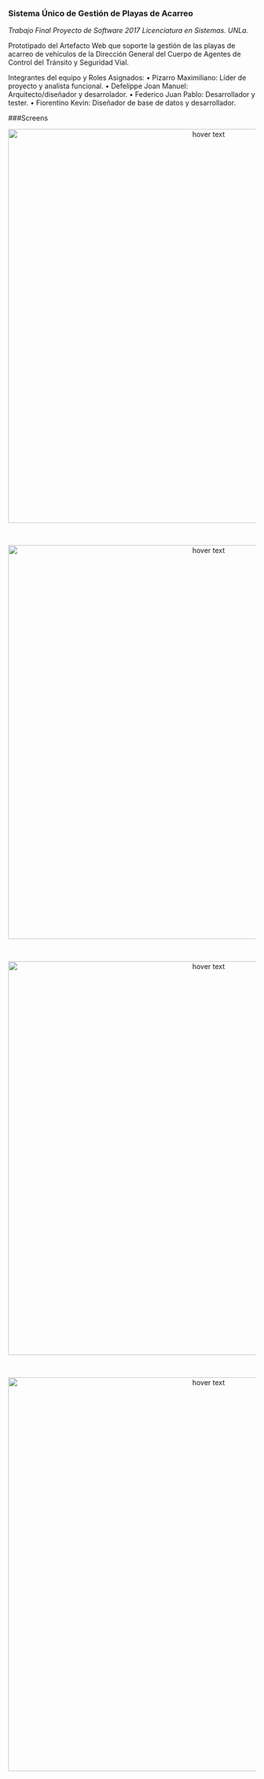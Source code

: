 ### Sistema Único de Gestión de Playas de Acarreo 

*Trabajo Final Proyecto de Software 2017 Licenciatura en Sistemas. UNLa.*

Prototipado del Artefacto Web que soporte la gestión de las playas de acarreo de vehículos 
de la Dirección General del Cuerpo de Agentes de Control del Tránsito y Seguridad Vial.

Integrantes del equipo y Roles Asignados:
• Pizarro Maximiliano: Líder de proyecto y analista funcional.
• Defelippe Joan Manuel: Arquitecto/diseñador y desarrolador.
• Federico Juan Pablo: Desarrollador y tester.
• Fiorentino Kevin: Diseñador de base de datos y desarrollador.

###Screens
<br>
<p align="center">
  <img src="https://raw.githubusercontent.com/maximilianoPizarro/sugpa/master/screensMaqueta/1 - Iniciar sesión.jpg" width="800" title="hover text">
</p>  
<br>
<p align="center">
  <img src="https://raw.githubusercontent.com/maximilianoPizarro/sugpa/master/screensMaqueta/10 - Buscar vehículo.png" width="800" title="hover text">
</p>  
<br>
<p align="center">
  <img src="https://raw.githubusercontent.com/maximilianoPizarro/sugpa/master/screensMaqueta/11 - Ingresar vehículo.jpg" width="800" title="hover text">
</p>  
<br>
<p align="center">
  <img src="https://raw.githubusercontent.com/maximilianoPizarro/sugpa/master/screensMaqueta/3 - Bienvenido direccion 1.jpg" width="800" title="hover text">
</p>  

